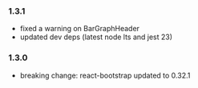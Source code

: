 ### 1.3.1

- fixed a warning on BarGraphHeader
- updated dev deps (latest node lts and jest 23)

### 1.3.0

- breaking change: react-bootstrap updated to 0.32.1
